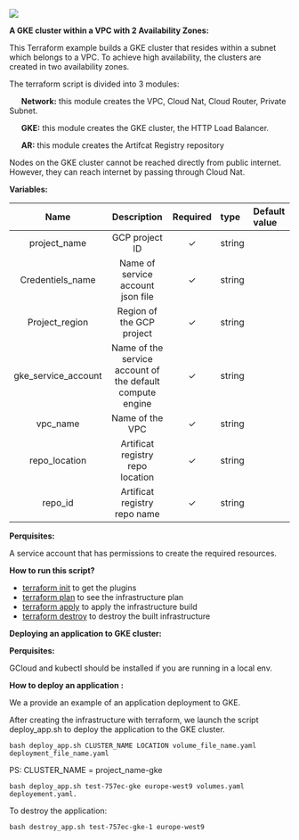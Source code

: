 ![](Aspose.Words.44b2d664-55e1-402a-840b-ea1abd6db276.001.png)

**A GKE cluster within a VPC with 2 Availability Zones:**

This Terraform example builds a GKE cluster that resides within a subnet which belongs to a VPC. To achieve high availability, the clusters are created in two availability zones.

The terraform script is divided into 3 modules:

`	`**Network:** this module creates the VPC, Cloud Nat, Cloud Router, Private Subnet.

`	`**GKE:** this module creates the GKE cluster, the HTTP Load Balancer.

`	`**AR:** this module creates the Artifcat Registry repository 

Nodes on the GKE cluster cannot be reached directly from public internet. However, they can reach internet by passing through Cloud Nat.

**Variables:**

|**Name**|**Description**|**Required**|**type**|**Default value**|
| :-: | :-: | :-: | :- | :- |
|project\_name|GCP project ID|✓|string||
|Credentiels\_name|Name of service account json file|✓|string||
|Project\_region|Region of the GCP project|✓|string||
|gke\_service\_account|Name of the service account of the default compute engine|✓|string||
|vpc\_name|Name of the VPC|✓|string||
|repo\_location|Artificat registry repo location|✓|string||
|repo\_id|Artificat registry repo name|✓|string||

**Perquisites:**

A service account that has permissions to create the required resources. 

**How to run this script?**

- [terraform init](https://registry.terraform.io/modules/terraform-google-modules/kubernetes-engine/google/21.2.0#terraform%20init) to get the plugins
- [terraform plan](https://registry.terraform.io/modules/terraform-google-modules/kubernetes-engine/google/21.2.0#terraform%20plan) to see the infrastructure plan
- [terraform apply](https://registry.terraform.io/modules/terraform-google-modules/kubernetes-engine/google/21.2.0#terraform%20apply) to apply the infrastructure build
- [terraform destroy](https://registry.terraform.io/modules/terraform-google-modules/kubernetes-engine/google/21.2.0#terraform%20destroy) to destroy the built infrastructure

**Deploying an application to GKE cluster:**

**Perquisites:**

GCloud and kubectl should be installed if you are running in a local env.

**How to deploy an application :**

We a provide an example of an application deployment to GKE.

After creating the infrastructure with terraform, we launch the script deploy_app.sh to deploy the application to the GKE cluster.
```
bash deploy_app.sh CLUSTER_NAME LOCATION volume_file_name.yaml deployment_file_name.yaml 
```
PS: CLUSTER_NAME = project_name-gke
```
bash deploy_app.sh test-757ec-gke europe-west9 volumes.yaml deployement.yaml.
```
To destroy the application: 
```
bash destroy_app.sh test-757ec-gke-1 europe-west9
```


